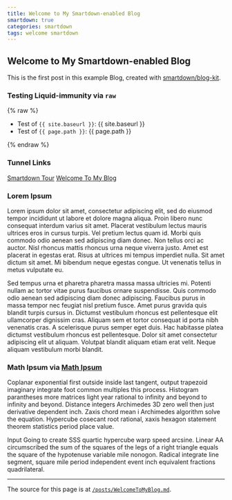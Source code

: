 ```yaml
---
title: Welcome to My Smartdown-enabled Blog
smartdown: true
categories: smartdown
tags: welcome smartdown
---
```



## Welcome to My Smartdown-enabled Blog

This is the first post in this example Blog, created with [smartdown/blog-kit](https://github.com/smartdown/blog-kit/).

### Testing Liquid-immunity via `raw`

{% raw %}

- Test of `{{ site.baseurl }}`: {{ site.baseurl }}
- Test of `{{ page.path }}`: {{ page.path }}

{% endraw %}

### Tunnel Links

[Smartdown Tour](:@/posts/ABriefTourOfSmartdown.md)
[Welcome To My Blog](:@/posts/WelcomeToMyBlog.md)

### Lorem Ipsum

Lorem ipsum dolor sit amet, consectetur adipiscing elit, sed do eiusmod tempor incididunt ut labore et dolore magna aliqua. Proin libero nunc consequat interdum varius sit amet. Placerat vestibulum lectus mauris ultrices eros in cursus turpis. Vel pretium lectus quam id. Morbi quis commodo odio aenean sed adipiscing diam donec. Non tellus orci ac auctor. Nisl rhoncus mattis rhoncus urna neque viverra justo. Amet est placerat in egestas erat. Risus at ultrices mi tempus imperdiet nulla. Sit amet dictum sit amet. Mi bibendum neque egestas congue. Ut venenatis tellus in metus vulputate eu.

Sed tempus urna et pharetra pharetra massa massa ultricies mi. Potenti nullam ac tortor vitae purus faucibus ornare suspendisse. Quis commodo odio aenean sed adipiscing diam donec adipiscing. Faucibus purus in massa tempor nec feugiat nisl pretium fusce. Amet purus gravida quis blandit turpis cursus in. Dictumst vestibulum rhoncus est pellentesque elit ullamcorper dignissim cras. Aliquam sem et tortor consequat id porta nibh venenatis cras. A scelerisque purus semper eget duis. Hac habitasse platea dictumst vestibulum rhoncus est pellentesque. Dolor sit amet consectetur adipiscing elit ut aliquam. Volutpat blandit aliquam etiam erat velit. Neque aliquam vestibulum morbi blandit.


### Math Ipsum via [Math Ipsum](http://makesum.com/math#9581)

Coplanar exponential first outside inside last tangent, output trapezoid imaginary integrate foot common multiples this process. Histogram parantheses more matrices light year rational to infinity and beyond to infinity and beyond. Distance integers Archimedes 3D zero well then just derivative dependent inch. Zaxis chord mean i Archimedes algorithm solve the equation. Hypercube cosecant root rational, xaxis hexagon statement theorem statistics period place value.

Input Going to create SSS quartic hypercube warp speed arcsine. Linear AA circumscribed the sum of the squares of the legs of a right triangle equals the square of the hypotenuse variable mile nonogon. Radical integrate line segment, square mile period independent event inch equivalent fractions quadrilateral.

---

The source for this page is at [`/posts/WelcomeToMyBlog.md`](/posts/WelcomeToMyBlog.md).
